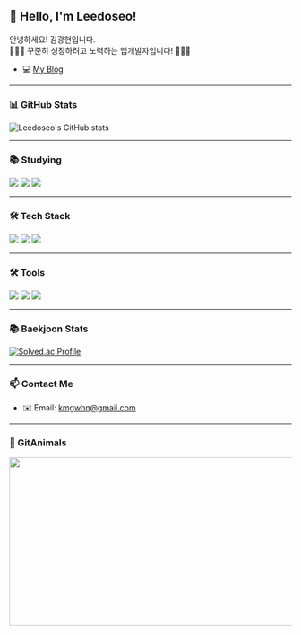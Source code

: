 ## 👋 Hello, I'm Leedoseo!

안녕하세요! 김광현입니다.  
👨🏻‍💻 꾸준히 성장하려고 노력하는 앱개발자입니다! 👨🏻‍💻  
- 💻 [My Blog](https://leedoseo.tistory.com/)

---

### 📊 GitHub Stats
![Leedoseo's GitHub stats](https://github-readme-stats.vercel.app/api?username=Leedoseo&show_icons=true&theme=radical)

---

### 📚 Studying
<p>
  <img src="https://img.shields.io/badge/Swift-F05138?style=flat&logo=swift&logoColor=white"/>
  <img src="https://img.shields.io/badge/Flutter-02569B?style=flat&logo=flutter&logoColor=white"/>
  <img src="https://img.shields.io/badge/Firebase-FFCA28?style=flat&logo=firebase&logoColor=black"/>
</p>

---

### 🛠️ Tech Stack
<p>
  <img src="https://img.shields.io/badge/Swift-F05138?style=flat&logo=swift&logoColor=white"/>
  <img src="https://img.shields.io/badge/Flutter-02569B?style=flat&logo=flutter&logoColor=white"/>
  <img src="https://img.shields.io/badge/Firebase-FFCA28?style=flat&logo=firebase&logoColor=black"/>
 
</p>

---

### 🛠️ Tools
<p>
  <img src="https://img.shields.io/badge/Notion-000000?style=flat&logo=notion&logoColor=white"/>
  <img src="https://img.shields.io/badge/Figma-F24E1E?style=flat&logo=figma&logoColor=white"/>
  <img src="https://img.shields.io/badge/VSCode-007ACC?style=flat&logo=visualstudiocode&logoColor=white"/>
</p>

---


### 📚 Baekjoon Stats
[![Solved.ac Profile](http://mazassumnida.wtf/api/v2/generate_badge?boj=Leedoseo)](https://solved.ac/profile/okok0840)

---

### 📫 Contact Me
- ✉️ Email: kmgwhn@gmail.com

---

### 🐾 GitAnimals
<a href="https://github.com/devxb/gitanimals">
    <img src="https://render.gitanimals.org/farms/Leedoseo" width="1000" height="300"/>
</a>

